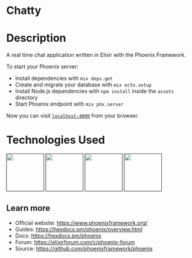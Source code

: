 # Chatty

# Description

A real time chat application written in Elixir with the Phoenix Framework.

To start your Phoenix server:

- Install dependencies with `mix deps.get`
- Create and migrate your database with `mix ecto.setup`
- Install Node.js dependencies with `npm install` inside the `assets` directory
- Start Phoenix endpoint with `mix phx.server`

Now you can visit [`localhost:4000`](http://localhost:4000) from your browser.

# Technologies Used

[<img src='https://elixir-lang.org/images/logo/logo.png' height='100'>]() [<img src='https://fullstackphoenix.com/images/phoenix-bcd92d6eab83c07e921cb06c8121321a.png' height='100'>]() [<img src='https://img.icons8.com/color/344/javascript.png' height='100'>]() [<img src='https://refactoringui.nyc3.cdn.digitaloceanspaces.com/tailwind-logo.svg' height='100'>]()

## Learn more

- Official website: https://www.phoenixframework.org/
- Guides: https://hexdocs.pm/phoenix/overview.html
- Docs: https://hexdocs.pm/phoenix
- Forum: https://elixirforum.com/c/phoenix-forum
- Source: https://github.com/phoenixframework/phoenix
